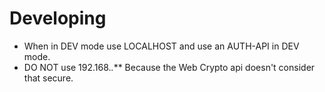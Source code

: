 # Developing

- When in DEV mode use LOCALHOST and use an AUTH-API in DEV mode.
- DO NOT use 192.168._._** Because the Web Crypto api doesn't consider that
  secure.
